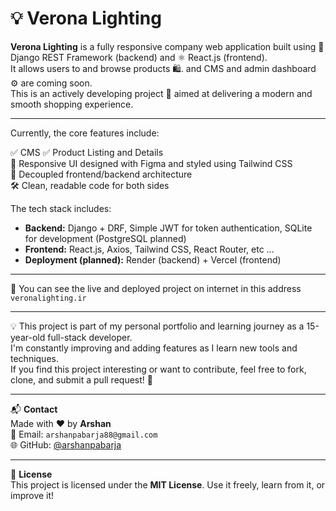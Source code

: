 # 💡 Verona Lighting

**Verona Lighting** is a fully responsive company web application built using 🐍 Django REST Framework (backend) and ⚛️ React.js (frontend).  
It allows users to and browse products 🛍️. and CMS
and admin dashboard ⚙️ are coming soon.  
This is an actively developing project 🚧 aimed at delivering a modern and smooth shopping experience.

---

Currently, the core features include:

✅ CMS
✅ Product Listing and Details  
📱 Responsive UI designed with Figma and styled using Tailwind CSS  
🧠 Decoupled frontend/backend architecture  
🛠️ Clean, readable code for both sides

The tech stack includes:

- **Backend:** Django + DRF, Simple JWT for token authentication, SQLite for development (PostgreSQL planned)  
- **Frontend:** React.js, Axios, Tailwind CSS, React Router, etc ...  
- **Deployment (planned):** Render (backend) + Vercel (frontend)

---

📸 You can see the live and deployed project on internet in this address `veronalighting.ir`

---

💡 This project is part of my personal portfolio and learning journey as a 15-year-old full-stack developer.  
I'm constantly improving and adding features as I learn new tools and techniques.  
If you find this project interesting or want to contribute, feel free to fork, clone, and submit a pull request! 🙌

---

📬 **Contact**  
Made with ❤️ by **Arshan**  
📧 Email: `arshanpabarja88@gmail.com`  
🌐 GitHub: [@arshanpabarja](https://github.com/arshanpabarja)

---

📝 **License**  
This project is licensed under the **MIT License**. Use it freely, learn from it, or improve it!
